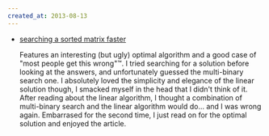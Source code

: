 ```yaml
---
created_at: 2013-08-13
---
```

- [searching a sorted matrix faster](http://twistedoakstudios.com/blog/Post5365_searching-a-sorted-matrix-faster)

    Features an interesting (but ugly) optimal algorithm and a good case of "most people get this wrong"&trade;. I tried searching for a solution before looking at the answers, and unfortunately guessed the multi-binary search one. I absolutely loved the simplicity and elegance of the linear solution though, I smacked myself in the head that I didn't think of it. After reading about the linear algorithm, I thought a combination of multi-binary search and the linear algorithm would do... and I was wrong again. Embarrased for the second time, I just read on for the optimal solution and enjoyed the article.